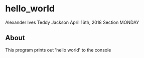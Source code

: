 # hello_world

Alexander Ives
Teddy Jackson
April 16th, 2018
Section MONDAY

## About

This program prints out 'hello world' to the console
